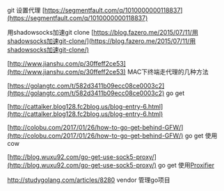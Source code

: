 git  设置代理 [https://segmentfault.com/q/1010000000118837](https://segmentfault.com/q/1010000000118837)

用shadowsocks加速git clone      [https://blog.fazero.me/2015/07/11/用shadowsocks加速git-clone/](https://blog.fazero.me/2015/07/11/用shadowsocks加速git-clone/)

[http://www.jianshu.com/p/30ffeff2ce53](http://www.jianshu.com/p/30ffeff2ce53)     MAC下终端走代理的几种方法

[https://golangtc.com/t/582d3411b09ecc08ce0003c2](https://golangtc.com/t/582d3411b09ecc08ce0003c2)    go get

[http://cattalker.blog128.fc2blog.us/blog-entry-6.html](http://cattalker.blog128.fc2blog.us/blog-entry-6.html)

[http://colobu.com/2017/01/26/how-to-go-get-behind-GFW/](http://colobu.com/2017/01/26/how-to-go-get-behind-GFW/)   go get   使用cow

[http://blog.wuxu92.com/go-get-use-sock5-proxy/](http://blog.wuxu92.com/go-get-use-sock5-proxy/)    go get 使用[Proxifier](https://www.proxifier.com/)

http://studygolang.com/articles/8280    vendor 管理go项目

